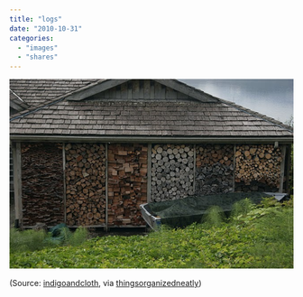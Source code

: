 ```yaml
---
title: "logs"
date: "2010-10-31"
categories: 
  - "images"
  - "shares"
---
```


![](images/tumblr_langahiuPS1qb81hko1_640.jpg)

(Source: [indigoandcloth](https://indigoandcloth.tumblr.com/post/1367066007/choppin-wood-like-a-woodchopper-could), via [thingsorganizedneatly](https://thingsorganizedneatly.tumblr.com/post/1374293999))
